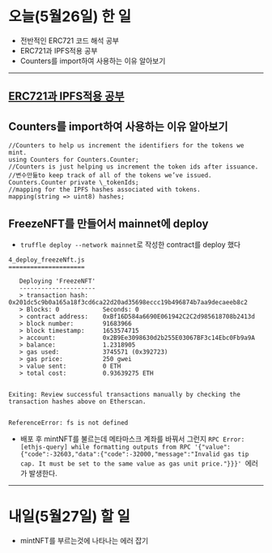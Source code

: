 # 오늘(5월26일) 한 일

- 전반적인 ERC721 코드 해석 공부
- ERC721과 IPFS적용 공부
- Counters를 import하여 사용하는 이유 알아보기

<hr />

## [ERC721과 IPFS적용 공부](https://medium.com/pinata/how-to-build-erc-721-nfts-with-ipfs-e76a21d8f914)

## Counters를 import하여 사용하는 이유 알아보기

```
//Counters to help us increment the identifiers for the tokens we mint.
using Counters for Counters.Counter;
//Counters is just helping us increment the token ids after issuance.
//변수만듦to keep track of all of the tokens we’ve issued.
Counters.Counter private \_tokenIds;
//mapping for the IPFS hashes associated with tokens.
mapping(string => uint8) hashes;
```

## FreezeNFT를 만들어서 mainnet에 deploy

- `truffle deploy --network mainnet`로 작성한 contract를 deploy 했다

```
4_deploy_freezeNft.js
=====================

   Deploying 'FreezeNFT'
   ---------------------
   > transaction hash:    0x201dc5c9b0a165a18f3cd6ca22d20ad35698eccc19b496874b7aa9decaeeb8c2
   > Blocks: 0            Seconds: 0
   > contract address:    0xBf16D584a6690E061942C2C2d985618708b2413d
   > block number:        91683966
   > block timestamp:     1653574715
   > account:             0x2B9Ee3098630d2b255E03067BF3c14Ebc0Fb9a9A
   > balance:             1.2318905
   > gas used:            3745571 (0x392723)
   > gas price:           250 gwei
   > value sent:          0 ETH
   > total cost:          0.93639275 ETH


Exiting: Review successful transactions manually by checking the transaction hashes above on Etherscan.


ReferenceError: fs is not defined
```

- 배포 후 mintNFT를 불르는데 메타마스크 계좌를 바꿔서 그런지 `RPC Error: [ethjs-query] while formatting outputs from RPC '{"value":{"code":-32603,"data":{"code":-32000,"message":"Invalid gas tip cap. It must be set to the same value as gas unit price."}}}' `에러가 발생한다.

<hr />

# 내일(5월27일) 할 일

- mintNFT를 부르는것에 나타나는 에러 잡기
